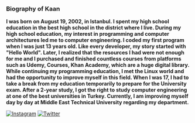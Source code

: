 ### Biography of Kaan

**I was born on August 19, 2002, in Istanbul. I spent my high school education in the best high school in the district where I live. During my high school education, my interest in programming and computer architectures led me to computer engineering. I coded my first program when I was just 13 years old. Like every developer, my story started with "Hello World". Later, I realized that the resources I had were not enough for me and I purchased and finished countless courses from platforms such as Udemy, Courses, Khan Academy, which are a huge digital library. While continuing my programming education, I met the Linux world and had the opportunity to improve myself in this field. When I was 17, I had to take a break from my education temporarily to prepare for the University exam. After a 2-year study, I got the right to study computer engineering at one of the best universities in Turkey. Currently, I am improving myself day by day at Middle East Technical University regarding my department.**


[![Instagram](https://cdn.icon-icons.com/icons2/1584/PNG/128/3721672-instagram_108066.png)](https://www.instagram.com/kaanmertagyol)
[![Twitter](https://cdn1.iconfinder.com/data/icons/logotypes/32/twitter-128.png)](https://www.twitter.com/kaanmertagyol)
